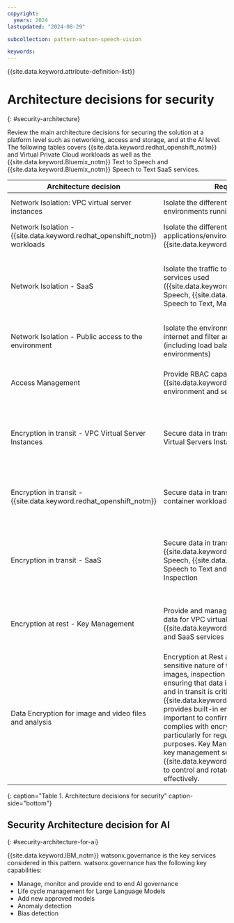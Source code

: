 ```yaml
---
copyright:
  years: 2024
lastupdated: "2024-08-29"

subcollection: pattern-watson-speech-vision

keywords:
---
```

{{site.data.keyword.attribute-definition-list}}

# Architecture decisions for security
{: #security-architecture}

Review the main architecture decisions for securing the solution at a platform level such as networking, access and storage, and at the AI level. The following tables covers {{site.data.keyword.redhat_openshift_notm}} and Virtual Private Cloud workloads as well as the {{site.data.keyword.Bluemix_notm}} Text to Speech and {{site.data.keyword.Bluemix_notm}} Speech to Text SaaS services.

| Architecture decision                                  | Requirement                                                                                                                                                                                                                                                                                                                                                                                                                                                                                                                                                                      | Options                                                                                                                                                       | Decision                                                                 | Rationale                                                                                                                                                                                                                                    |
| ------------------------------------------------------ | -------------------------------------------------------------------------------------------------------------------------------------------------------------------------------------------------------------------------------------------------------------------------------------------------------------------------------------------------------------------------------------------------------------------------------------------------------------------------------------------------------------------------------------------------------------------------------- | ------------------------------------------------------------------------------------------------------------------------------------------------------------- | ------------------------------------------------------------------------ | -------------------------------------------------------------------------------------------------------------------------------------------------------------------------------------------------------------------------------------------- |
| Network Isolation: VPC virtual server instances       | Isolate the different applications and environments running in the VPC.                                                                                                                                                                                                                                                                                                                                                                                                                                                                                                               | VPC Access Control Lists (ACLs) \n VPC Security Groups \n VPC NGFW appliance combined with VPC routing tables                                      | VPC Access Control Lists (ACLs) \n and \n VPC Security Groups | Native VPC capabilities, simpler to implement and no specific skills required                                                                                                                                                                |
| Network Isolation - {{site.data.keyword.redhat_openshift_notm}} workloads                     | Isolate the different applications/environments running in {{site.data.keyword.redhat_openshift_notm}}                                                                                                                                                                                                                                                                                                                                                                                                                                                                                                                  | Using several OpenShift clusters \n Using OpenShift network policies                                                                                    | Using OpenShift network policies                                         | Native OpenShift capability, lower infrastructure footprint and cost                                                                                                                                                                         |
| Network Isolation - SaaS                               | Isolate the traffic to the different SaaS services used ({{site.data.keyword.Bluemix_notm}} Text to Speech, {{site.data.keyword.Bluemix_notm}} Speech to Text, Maximo Visual Inspection)                                                                                                                                                                                                                                                                                                                                                                                         | Private endpoint (VPE) \n Public endpoint                                                                                                                | Private endpoint (VPE)                                                   | SaaS services are by definition (in most cases) multitenant and accessed through the same target, however using a VPC private endpoint at least ensures that the path remains private thus increasing the security and avoiding egress costs |
| Network Isolation - Public access to the environment   | Isolate the environment from the public internet and filter and control access to it (including load balancing to the different environments)                                                                                                                                                                                                                                                                                                                                                                                                                                    | {{site.data.keyword.Bluemix_notm}} Internet Services (CIS) \n VPC NGFW appliance combined with VPC routing tables                                        | {{site.data.keyword.Bluemix_notm}} Internet Services (CIS)               | As a service offering, easier to implement and with better scalability                                                                                                                                                                       |
| Access Management                                      | Provide RBAC capabilities to the {{site.data.keyword.Bluemix_notm}} environment and services data                                                                                                                                                                                                                                                                                                                                                                                                                                                                                | {{site.data.keyword.Bluemix_notm}} Identity and Access Management (IAM)                                                                                       | {{site.data.keyword.Bluemix_notm}} Identity and Access Management (IAM)  | Built-in {{site.data.keyword.Bluemix_notm}} capability, supported by all {{site.data.keyword.Bluemix_notm}} services                                                                                                                         |
| Encryption in transit - VPC Virtual Server Instances   | Secure data in transit to/from the VPC Virtual Servers Instances workloads                                                                                                                                                                                                                                                                                                                                                                                                                                                                                                       | No encryption \n Application level encryption                                                                                                           | Application level encryption                                             | Only way to implement encryption in transit for application running on a VPC virtual server instance, if the application is not publicly exposed, no encryption might be acceptable but this depends on the exact customer's requirements    |
| Encryption in transit - {{site.data.keyword.redhat_openshift_notm}}                           | Secure data in transit to/from the OpenShift container workloads                                                                                                                                                                                                                                                                                                                                                                                                                                                                                                                 | No encryption \n Application level encryption \n Service Mesh for {{site.data.keyword.redhat_openshift_notm}}                                                               | Application level encryption                                             | Lower infrastructure footprint and simpler Openshift cluster design and management, same approach needed to secure VPC virtual server instances communications in any case                                                                   |
| Encryption in transit - SaaS                           | Secure data in transit to/from {{site.data.keyword.Bluemix_notm}} Text to Speech, {{site.data.keyword.Bluemix_notm}} Speech to Text and Maximo Visual Inspection                                                                                                                                                                                                                                                                                                                                                                                                                 | Native TLS encryption                                                                                                                                         | Native TLS encryption                                                    | Text to Speech, {{site.data.keyword.Bluemix_notm}} Speech to Text are exposed via HTTP and WebSocket interfaces and natively support TLS 1.2. Maximo Visual Inspection is exposed via REST APIs which also support TLS natively.             |
| Encryption at rest - Key Management                    | Provide and manage the keys to encrypt data for VPC virtual server instances, {{site.data.keyword.redhat_openshift_notm}} and SaaS services                                                                                                                                                                                                                                                                                                                                                                                                                                                                             | {{site.data.keyword.IBM_notm}} managed keys \n  Customer provided keys - IBM Key Protect \n  Customer provided and controlled keys - IBM Hyper Protect Crypto Services (HPCS)  | IBM managed keys                                                         | Native solution, compatible with all {{site.data.keyword.Bluemix_notm}} services. However this is dependent on the exact customer's requirements in terms of control over the encryption keys                                                |
| Data Encryption for image and video files and analysis | Encryption at Rest and in Transit: Given the sensitive nature of the visual data (e.g., images, inspection results, AI models), ensuring that data is encrypted both at rest and in transit is critical. {{site.data.keyword.Bluemix_notm}} provides built-in encryption, but it's important to confirm that all data handling complies with encryption standards, particularly for regulatory and compliance purposes. Key Management: Use secure key management services like {{site.data.keyword.IBM_notm}} Key Protect to control and rotate encryption keys effectively. | IBM managed keys \n  Customer provided keys - IBM Key Protect \n  Customer provided and controlled keys - IBM Hyper Protect Crypto Services (HPCS). | IBM managed keys for images and video shared for Maximo                  | Native solution, compatible with all {{site.data.keyword.Bluemix_notm}} services. However this is dependent on the exact customer's requirements in terms of control over the encryption keys                                                |
{: caption="Table 1. Architecture decisions for security" caption-side="bottom"} 

## Security Architecture decision for AI
{: #security-architecture-for-ai}

{{site.data.keyword.IBM_notm}} watsonx.governance is the key services considered in this pattern. watsonx.governance has the following key capabilities:

* Manage, monitor and provide end to end AI governance
* Life cycle management for Large Language Models
* Add new approved models
* Anomaly detection
* Bias detection
